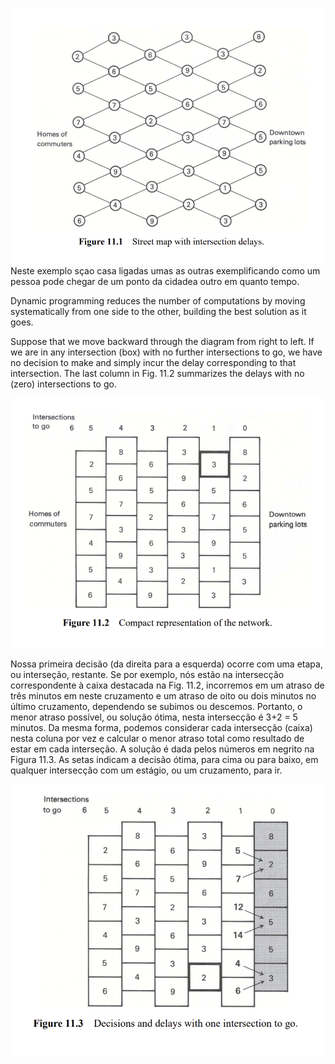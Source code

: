 ![alt text](image.png)
Neste exemplo sçao casa ligadas umas as outras exemplificando como um pessoa pode chegar de um ponto da cidadea outro em quanto tempo. 

Dynamic programming reduces the number of computations by moving systematically from one side to the other, building the best solution as it goes.

Suppose that we move backward through the diagram from right to left. If we are in any intersection (box)
with no further intersections to go, we have no decision to make and simply incur the delay corresponding to
that intersection. The last column in Fig. 11.2 summarizes the delays with no (zero) intersections to go.

![alt text](image-1.png)

Nossa primeira decisão (da direita para a esquerda) ocorre com uma etapa, ou interseção, restante. Se por exemplo, nós
estão na intersecção correspondente à caixa destacada na Fig. 11.2, incorremos em um atraso de três minutos em
neste cruzamento e um atraso de oito ou dois minutos no último cruzamento, dependendo se
subimos ou descemos. Portanto, o menor atraso possível, ou solução ótima, nesta intersecção é
3+2 = 5 minutos. Da mesma forma, podemos considerar cada intersecção (caixa) nesta coluna por vez e calcular o
menor atraso total como resultado de estar em cada interseção. A solução é dada pelos números em negrito
na Figura 11.3. As setas indicam a decisão ótima, para cima ou para baixo, em qualquer intersecção com um estágio, ou um
cruzamento, para ir.

![alt text](image-2.png)

